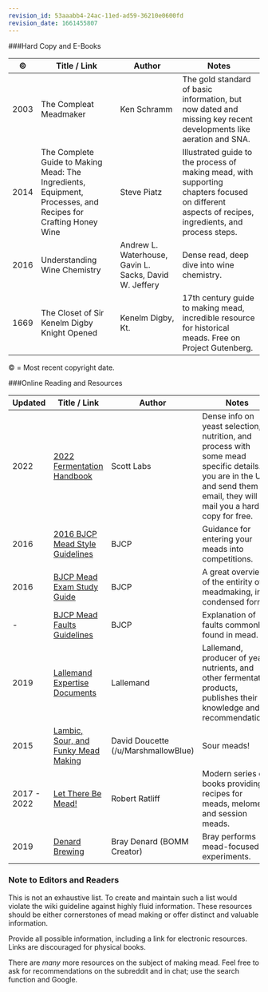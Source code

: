 ```yaml
---
revision_id: 53aaabb4-24ac-11ed-ad59-36210e0600fd
revision_date: 1661455807
---
```


###Hard Copy and E-Books

© | Title / Link | Author | Notes
---|---|----|----
2003 | The Compleat Meadmaker | Ken Schramm | The gold standard of basic information, but now dated and missing key recent developments like aeration and SNA.
2014 | The Complete Guide to Making Mead: The Ingredients, Equipment, Processes, and Recipes for Crafting Honey Wine | Steve Piatz | Illustrated guide to the process of making mead, with supporting chapters focused on different aspects of recipes, ingredients, and process steps. 
2016 | Understanding Wine Chemistry | Andrew L. Waterhouse, Gavin L. Sacks, David W. Jeffery | Dense read, deep dive into wine chemistry.
1669 | The Closet of Sir Kenelm Digby Knight Opened | Kenelm Digby, Kt. | 17th century guide to making mead, incredible resource for historical meads. Free on Project Gutenberg.

© = Most recent copyright date.

###Online Reading and Resources

Updated | Title / Link | Author | Notes
---|---|----|----
2022 | [2022 Fermentation Handbook](https://scottlabsltd.com/content/files/documents/sll/handbooks/2022-fermentation-handbook.pdf) | Scott Labs|Dense info on yeast selection, nutrition, and process with some mead specific details.  If you are in the US and send them an email, they will mail you a hard copy for free.  
2016 | [2016 BJCP Mead Style Guidelines](http://www.bjcp.org/docs/2015_Guidelines_Mead.pdf) | BJCP | Guidance for entering your meads into competitions.
2016 | [BJCP Mead Exam Study Guide](https://www.bjcp.org/mead/Mead_Study.pdf) | BJCP | A great overview of the entirity of meadmaking, in condensed form.
- | [BJCP Mead Faults Guidelines](https://www.bjcp.org/meadfaults.php) | BJCP | Explanation of faults commonly found in mead.
2019 | [Lallemand Expertise Documents](https://www.lallemandwine.com/en/north-america/expertise-innovation/expertise-documents/) | Lallemand | Lallemand, producer of yeast, nutrients, and other fermentation products, publishes their knowledge and recommendations.
2015 | [Lambic, Sour, and Funky Mead Making](http://www.homebrewtalk.com/lambic-sour-and-funky-mead-making-pt-1.html) | David Doucette (/u/MarshmallowBlue) | Sour meads!
2017 - 2022 | [Let There Be Mead!](https://lettherebemead.com/) | Robert Ratliff | Modern series of books providing recipes for meads, melomels, and session meads. 
2019 | [Denard Brewing](https://denardbrewing.com) | Bray Denard (BOMM Creator) | Bray performs mead-focused experiments.



### Note to Editors and Readers

This is not an exhaustive list. To create and maintain such a list would violate the wiki guideline against highly fluid information. These resources should be either cornerstones of mead making or offer distinct and valuable information.

Provide all possible information, including a link for electronic resources. Links are discouraged for physical books.

There are *many* more resources on the subject of making mead. Feel free to ask for recommendations on the subreddit and in chat; use the search function and Google.
